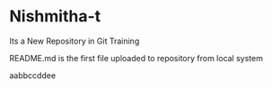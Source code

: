 # Nishmitha-t
Its a New Repository in Git Training

README.md is the first file uploaded to repository from local system

aabbccddee
